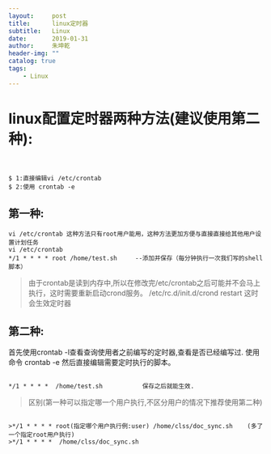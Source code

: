 ```yaml
---
layout:     post
title:      linux定时器
subtitle:   Linux
date:       2019-01-31
author:     朱坤乾
header-img: ""
catalog: true
tags:
    - Linux
---
```

#  linux配置定时器两种方法(建议使用第二种):  
  
```
$ 1:直接编辑vi /etc/crontab 
$ 2:使用 crontab -e 

```
##  第一种:

```
vi /etc/crontab 这种方法只有root用户能用，这种方法更加方便与直接直接给其他用户设置计划任务
vi /etc/crontab
*/1 * * * * root /home/test.sh     --添加并保存（每分钟执行一次我们写的shell脚本）
```

>由于crontab是读到内存中,所以在修改完/etc/crontab之后可能并不会马上执行，这时需要重新启动crond服务。
>/etc/rc.d/init.d/crond   restart
>这时会生效定时器

## 第二种:

首先使用crontab -l查看查询使用者之前编写的定时器,查看是否已经编写过.
使用命令 crontab -e 然后直接编辑需要定时执行的脚本。

```

*/1 * * * *  /home/test.sh           保存之后就能生效.

```

>区别(第一种可以指定哪一个用户执行,不区分用户的情况下推荐使用第二种)

```

>*/1 * * * * root(指定哪个用户执行例:user) /home/clss/doc_sync.sh    (多了一个指定root用户执行)
>*/1 * * * *  /home/clss/doc_sync.sh

```